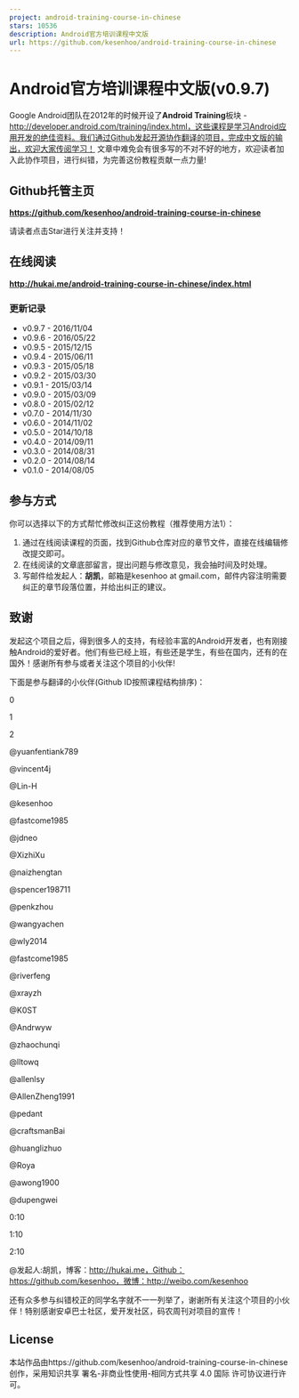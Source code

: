 ```yaml
---
project: android-training-course-in-chinese
stars: 10536
description: Android官方培训课程中文版
url: https://github.com/kesenhoo/android-training-course-in-chinese
---
```


Android官方培训课程中文版(v0.9.7)
========================

Google Android团队在2012年的时候开设了**Android Training**板块 - http://developer.android.com/training/index.html，这些课程是学习Android应用开发的绝佳资料。我们通过Github发起开源协作翻译的项目，完成中文版的输出，欢迎大家传阅学习！ 文章中难免会有很多写的不对不好的地方，欢迎读者加入此协作项目，进行纠错，为完善这份教程贡献一点力量!

Github托管主页
----------

**https://github.com/kesenhoo/android-training-course-in-chinese**

请读者点击Star进行关注并支持！

在线阅读
----

**http://hukai.me/android-training-course-in-chinese/index.html**

### 更新记录

-   v0.9.7 - 2016/11/04
-   v0.9.6 - 2016/05/22
-   v0.9.5 - 2015/12/15
-   v0.9.4 - 2015/06/11
-   v0.9.3 - 2015/05/18
-   v0.9.2 - 2015/03/30
-   v0.9.1 - 2015/03/14
-   v0.9.0 - 2015/03/09
-   v0.8.0 - 2015/02/12
-   v0.7.0 - 2014/11/30
-   v0.6.0 - 2014/11/02
-   v0.5.0 - 2014/10/18
-   v0.4.0 - 2014/09/11
-   v0.3.0 - 2014/08/31
-   v0.2.0 - 2014/08/14
-   v0.1.0 - 2014/08/05

参与方式
----

你可以选择以下的方式帮忙修改纠正这份教程（推荐使用方法1）：

1.  通过在线阅读课程的页面，找到Github仓库对应的章节文件，直接在线编辑修改提交即可。
2.  在线阅读的文章底部留言，提出问题与修改意见，我会抽时间及时处理。
3.  写邮件给发起人：**胡凯**，邮箱是kesenhoo at gmail.com，邮件内容注明需要纠正的章节段落位置，并给出纠正的建议。

致谢
--

发起这个项目之后，得到很多人的支持，有经验丰富的Android开发者，也有刚接触Android的爱好者。他们有些已经上班，有些还是学生，有些在国内，还有的在国外！感谢所有参与或者关注这个项目的小伙伴!

下面是参与翻译的小伙伴(Github ID按照课程结构排序)：

0

1

2

@yuanfentiank789

@vincent4j

@Lin-H

@kesenhoo

@fastcome1985

@jdneo

@XizhiXu

@naizhengtan

@spencer198711

@penkzhou

@wangyachen

@wly2014

@fastcome1985

@riverfeng

@xrayzh

@K0ST

@Andrwyw

@zhaochunqi

@lltowq

@allenlsy

@AllenZheng1991

@pedant

@craftsmanBai

@huanglizhuo

@Roya

@awong1900

@dupengwei

0:10

1:10

2:10

@发起人:胡凯，博客：http://hukai.me，Github：https://github.com/kesenhoo，微博：http://weibo.com/kesenhoo

还有众多参与纠错校正的同学名字就不一一列举了，谢谢所有关注这个项目的小伙伴！特别感谢安卓巴士社区，爱开发社区，码农周刊对项目的宣传！

License
-------

本站作品由https://github.com/kesenhoo/android-training-course-in-chinese创作，采用知识共享 署名-非商业性使用-相同方式共享 4.0 国际 许可协议进行许可。
